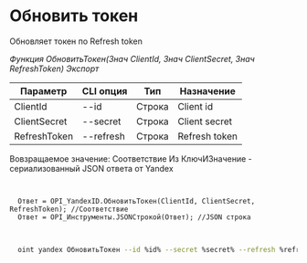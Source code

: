 ﻿---
sidebar_position: 3
---

# Обновить токен
 Обновляет токен по Refresh token


*Функция ОбновитьТокен(Знач ClientId, Знач ClientSecret, Знач RefreshToken) Экспорт*

  | Параметр | CLI опция | Тип | Назначение |
  |-|-|-|-|
  | ClientId | --id | Строка | Client id |
  | ClientSecret | --secret | Строка | Client secret |
  | RefreshToken | --refresh | Строка | Refresh token |

  
  Вовзращаемое значение:   Соответствие Из КлючИЗначение - сериализованный JSON ответа от Yandex

```bsl title="Пример кода"
	

  Ответ = OPI_YandexID.ОбновитьТокен(ClientId, ClientSecret, RefreshToken); //Соответствие
  Ответ = OPI_Инструменты.JSONСтрокой(Ответ); //JSON строка
	
```

```sh title="Пример команд CLI"
    
  oint yandex ОбновитьТокен --id %id% --secret %secret% --refresh %refresh%

```


```json title="Результат"



```
